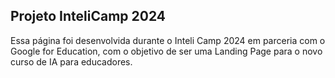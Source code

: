 ## Projeto InteliCamp 2024
Essa página foi desenvolvida durante o Inteli Camp 2024 em parceria com o Google for Education, com o objetivo de ser uma Landing Page para o novo curso de IA para educadores.
